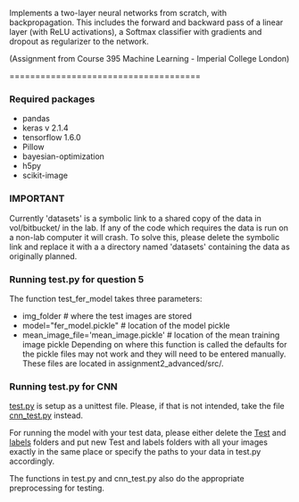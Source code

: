 Implements a two-layer neural networks from scratch, with backpropagation. This includes the forward and backward
pass of a linear layer (with ReLU activations), a Softmax classifier with gradients and dropout as regularizer to the network. 

(Assignment from Course 395 Machine Learning - Imperial College London)

=====================================


### Required packages
* pandas
* keras v 2.1.4
* tensorflow 1.6.0
* Pillow
* bayesian-optimization
* h5py 
* scikit-image

### IMPORTANT
Currently 'datasets' is a symbolic link to a shared copy of the data in vol/bitbucket/ in the lab. If any of the code which requires the data is run on a non-lab computer it will crash. To solve this, please delete the symbolic link and replace it with a a directory named 'datasets' containing the data as originally planned.

### Running test.py for question 5
The function test_fer_model takes three parameters:
 * img_folder # where the test images are stored
 * model="fer_model.pickle" # location of the model pickle
 * mean_image_file='mean_image.pickle' # location of the mean training image pickle
Depending on where this function is called the defaults for the pickle files may not work and they will need to be entered manually. These files are located in assignment2_advanced/src/.

### Running test.py for CNN
[test.py](../assignment2_advanced/src/test.py) is setup as a unittest file. Please, if that is not intended, 
 take the file [cnn_test.py](../assignment2_advanced/src/cnn_test.py) instead.

For running the model with your test data, please either delete the [Test](../assignment2_advanced/data/Test)
and [labels](../assignment2_advanced/data/labels) folders and put new Test and labels folders with all your images 
exactly in the same place or specify the paths to your data in test.py accordingly. 

The functions in test.py and cnn_test.py also do the appropriate preprocessing for testing. 
